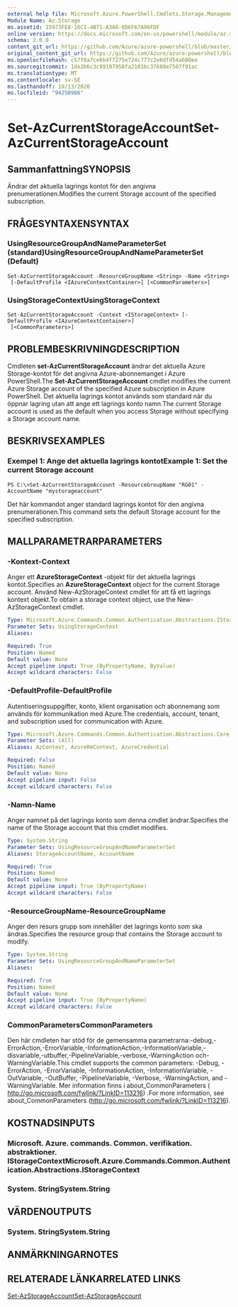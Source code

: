 ```yaml
---
external help file: Microsoft.Azure.PowerShell.Cmdlets.Storage.Management.dll-Help.xml
Module Name: Az.Storage
ms.assetid: 15973FE8-16C1-4B71-A3A8-6D6F67A96FDF
online version: https://docs.microsoft.com/en-us/powershell/module/az.storage/set-azcurrentstorageaccount
schema: 2.0.0
content_git_url: https://github.com/Azure/azure-powershell/blob/master/src/Storage/Storage.Management/help/Set-AzCurrentStorageAccount.md
original_content_git_url: https://github.com/Azure/azure-powershell/blob/master/src/Storage/Storage.Management/help/Set-AzCurrentStorageAccount.md
ms.openlocfilehash: c57f8a7ce6b4f7275e724c777c2e6dfd54a680ee
ms.sourcegitcommit: 1de2b6c3c99197958fa2101bc37680e7507f91ac
ms.translationtype: MT
ms.contentlocale: sv-SE
ms.lasthandoff: 10/13/2020
ms.locfileid: "94258986"
---
```

# <span data-ttu-id="da2b6-101">Set-AzCurrentStorageAccount</span><span class="sxs-lookup"><span data-stu-id="da2b6-101">Set-AzCurrentStorageAccount</span></span>

## <span data-ttu-id="da2b6-102">Sammanfattning</span><span class="sxs-lookup"><span data-stu-id="da2b6-102">SYNOPSIS</span></span>
<span data-ttu-id="da2b6-103">Ändrar det aktuella lagrings kontot för den angivna prenumerationen.</span><span class="sxs-lookup"><span data-stu-id="da2b6-103">Modifies the current Storage account of the specified subscription.</span></span>

## <span data-ttu-id="da2b6-104">FRÅGESYNTAXEN</span><span class="sxs-lookup"><span data-stu-id="da2b6-104">SYNTAX</span></span>

### <span data-ttu-id="da2b6-105">UsingResourceGroupAndNameParameterSet (standard)</span><span class="sxs-lookup"><span data-stu-id="da2b6-105">UsingResourceGroupAndNameParameterSet (Default)</span></span>
```
Set-AzCurrentStorageAccount -ResourceGroupName <String> -Name <String>
 [-DefaultProfile <IAzureContextContainer>] [<CommonParameters>]
```

### <span data-ttu-id="da2b6-106">UsingStorageContext</span><span class="sxs-lookup"><span data-stu-id="da2b6-106">UsingStorageContext</span></span>
```
Set-AzCurrentStorageAccount -Context <IStorageContext> [-DefaultProfile <IAzureContextContainer>]
 [<CommonParameters>]
```

## <span data-ttu-id="da2b6-107">PROBLEMBESKRIVNING</span><span class="sxs-lookup"><span data-stu-id="da2b6-107">DESCRIPTION</span></span>
<span data-ttu-id="da2b6-108">Cmdleten **set-AzCurrentStorageAccount** ändrar det aktuella Azure Storage-kontot för det angivna Azure-abonnemanget i Azure PowerShell.</span><span class="sxs-lookup"><span data-stu-id="da2b6-108">The **Set-AzCurrentStorageAccount** cmdlet modifies the current Azure Storage account of the specified Azure subscription in Azure PowerShell.</span></span>
<span data-ttu-id="da2b6-109">Det aktuella lagrings kontot används som standard när du öppnar lagring utan att ange ett lagrings konto namn.</span><span class="sxs-lookup"><span data-stu-id="da2b6-109">The current Storage account is used as the default when you access Storage without specifying a Storage account name.</span></span>

## <span data-ttu-id="da2b6-110">BESKRIVS</span><span class="sxs-lookup"><span data-stu-id="da2b6-110">EXAMPLES</span></span>

### <span data-ttu-id="da2b6-111">Exempel 1: Ange det aktuella lagrings kontot</span><span class="sxs-lookup"><span data-stu-id="da2b6-111">Example 1: Set the current Storage account</span></span>
```
PS C:\>Set-AzCurrentStorageAccount -ResourceGroupName "RG01" -AccountName "mystorageaccount"
```

<span data-ttu-id="da2b6-112">Det här kommandot anger standard lagrings kontot för den angivna prenumerationen.</span><span class="sxs-lookup"><span data-stu-id="da2b6-112">This command sets the default Storage account for the specified subscription.</span></span>

## <span data-ttu-id="da2b6-113">MALLPARAMETRAR</span><span class="sxs-lookup"><span data-stu-id="da2b6-113">PARAMETERS</span></span>

### <span data-ttu-id="da2b6-114">-Kontext</span><span class="sxs-lookup"><span data-stu-id="da2b6-114">-Context</span></span>
<span data-ttu-id="da2b6-115">Anger ett **AzureStorageContext** -objekt för det aktuella lagrings kontot.</span><span class="sxs-lookup"><span data-stu-id="da2b6-115">Specifies an **AzureStorageContext** object for the current Storage account.</span></span>
<span data-ttu-id="da2b6-116">Använd New-AzStorageContext cmdlet för att få ett lagrings kontext objekt.</span><span class="sxs-lookup"><span data-stu-id="da2b6-116">To obtain a storage context object, use the New-AzStorageContext cmdlet.</span></span>

```yaml
Type: Microsoft.Azure.Commands.Common.Authentication.Abstractions.IStorageContext
Parameter Sets: UsingStorageContext
Aliases:

Required: True
Position: Named
Default value: None
Accept pipeline input: True (ByPropertyName, ByValue)
Accept wildcard characters: False
```

### <span data-ttu-id="da2b6-117">-DefaultProfile</span><span class="sxs-lookup"><span data-stu-id="da2b6-117">-DefaultProfile</span></span>
<span data-ttu-id="da2b6-118">Autentiseringsuppgifter, konto, klient organisation och abonnemang som används för kommunikation med Azure.</span><span class="sxs-lookup"><span data-stu-id="da2b6-118">The credentials, account, tenant, and subscription used for communication with Azure.</span></span>

```yaml
Type: Microsoft.Azure.Commands.Common.Authentication.Abstractions.Core.IAzureContextContainer
Parameter Sets: (All)
Aliases: AzContext, AzureRmContext, AzureCredential

Required: False
Position: Named
Default value: None
Accept pipeline input: False
Accept wildcard characters: False
```

### <span data-ttu-id="da2b6-119">-Namn</span><span class="sxs-lookup"><span data-stu-id="da2b6-119">-Name</span></span>
<span data-ttu-id="da2b6-120">Anger namnet på det lagrings konto som denna cmdlet ändrar.</span><span class="sxs-lookup"><span data-stu-id="da2b6-120">Specifies the name of the Storage account that this cmdlet modifies.</span></span>

```yaml
Type: System.String
Parameter Sets: UsingResourceGroupAndNameParameterSet
Aliases: StorageAccountName, AccountName

Required: True
Position: Named
Default value: None
Accept pipeline input: True (ByPropertyName)
Accept wildcard characters: False
```

### <span data-ttu-id="da2b6-121">-ResourceGroupName</span><span class="sxs-lookup"><span data-stu-id="da2b6-121">-ResourceGroupName</span></span>
<span data-ttu-id="da2b6-122">Anger den resurs grupp som innehåller det lagrings konto som ska ändras.</span><span class="sxs-lookup"><span data-stu-id="da2b6-122">Specifies the resource group that contains the Storage account to modify.</span></span>

```yaml
Type: System.String
Parameter Sets: UsingResourceGroupAndNameParameterSet
Aliases:

Required: True
Position: Named
Default value: None
Accept pipeline input: True (ByPropertyName)
Accept wildcard characters: False
```

### <span data-ttu-id="da2b6-123">CommonParameters</span><span class="sxs-lookup"><span data-stu-id="da2b6-123">CommonParameters</span></span>
<span data-ttu-id="da2b6-124">Den här cmdleten har stöd för de gemensamma parametrarna:-debug,-ErrorAction,-ErrorVariable,-InformationAction,-InformationVariable,-disvariable,-utbuffer,-PipelineVariable,-verbose,-WarningAction och-WarningVariable.</span><span class="sxs-lookup"><span data-stu-id="da2b6-124">This cmdlet supports the common parameters: -Debug, -ErrorAction, -ErrorVariable, -InformationAction, -InformationVariable, -OutVariable, -OutBuffer, -PipelineVariable, -Verbose, -WarningAction, and -WarningVariable.</span></span> <span data-ttu-id="da2b6-125">Mer information finns i about_CommonParameters ( http://go.microsoft.com/fwlink/?LinkID=113216) .</span><span class="sxs-lookup"><span data-stu-id="da2b6-125">For more information, see about_CommonParameters (http://go.microsoft.com/fwlink/?LinkID=113216).</span></span>

## <span data-ttu-id="da2b6-126">KOSTNADS</span><span class="sxs-lookup"><span data-stu-id="da2b6-126">INPUTS</span></span>

### <span data-ttu-id="da2b6-127">Microsoft. Azure. commands. Common. verifikation. abstraktioner. IStorageContext</span><span class="sxs-lookup"><span data-stu-id="da2b6-127">Microsoft.Azure.Commands.Common.Authentication.Abstractions.IStorageContext</span></span>

### <span data-ttu-id="da2b6-128">System. String</span><span class="sxs-lookup"><span data-stu-id="da2b6-128">System.String</span></span>

## <span data-ttu-id="da2b6-129">VÄRDEN</span><span class="sxs-lookup"><span data-stu-id="da2b6-129">OUTPUTS</span></span>

### <span data-ttu-id="da2b6-130">System. String</span><span class="sxs-lookup"><span data-stu-id="da2b6-130">System.String</span></span>

## <span data-ttu-id="da2b6-131">ANMÄRKNINGAR</span><span class="sxs-lookup"><span data-stu-id="da2b6-131">NOTES</span></span>

## <span data-ttu-id="da2b6-132">RELATERADE LÄNKAR</span><span class="sxs-lookup"><span data-stu-id="da2b6-132">RELATED LINKS</span></span>

[<span data-ttu-id="da2b6-133">Set-AzStorageAccount</span><span class="sxs-lookup"><span data-stu-id="da2b6-133">Set-AzStorageAccount</span></span>](./Set-AzStorageAccount.md)


